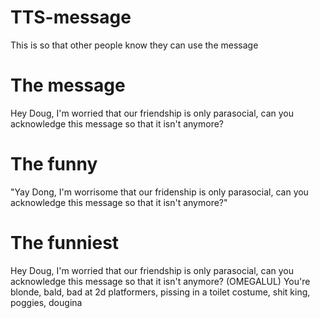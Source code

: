 # TTS-message
This is so that other people know they can use the message

# The message
Hey Doug, I'm worried that our friendship is only parasocial, can you acknowledge this message so that it isn't anymore?
# The funny 
"Yay Dong, I'm worrisome that our fridenship is only parasocial, can you acknowledge this message so that it isn't anymore?"
# The funniest
Hey Doug, I'm worried that our friendship is only parasocial, can you acknowledge this message so that it isn't anymore? (OMEGALUL) You're blonde, bald, bad at 2d platformers, pissing in a toilet costume, shit king, poggies, dougina

